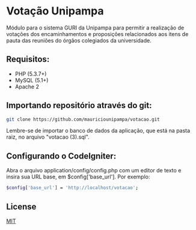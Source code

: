 Votação Unipampa
======

Módulo para o sistema GURI da Unipampa para permitir a realização de votações dos encaminhamentos e proposições relacionados aos itens de pauta das reuniões do órgãos colegiados da universidade.

## Requisitos:

* PHP (5.3.7+)
* MySQL (5.1+)
* Apache 2

## Importando repositório através do git:

```BASH
git clone https://github.com/mauriciounipampa/votacao.git
```
Lembre-se de importar o banco de dados da aplicação, que está na pasta raiz, no arquivo "votacao (3).sql".

## Configurando o CodeIgniter:

Abra o arquivo application/config/config.php com um editor de texto e insira sua URL base, em $config['base_url']. Por exemplo:
```BASH
$config['base_url'] = 'http://localhost/votacao';
```


## License

[MIT](https://github.com/hhxsv5/php-sse/blob/master/LICENSE)
